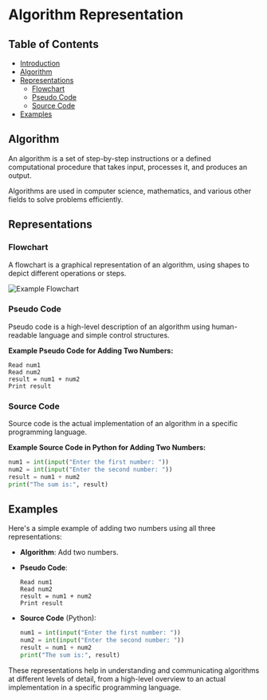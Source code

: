 

# Algorithm Representation

## Table of Contents
- [Introduction](#introduction)
- [Algorithm](#algorithm)
- [Representations](#representations)
  - [Flowchart](#flowchart)
  - [Pseudo Code](#pseudo-code)
  - [Source Code](#source-code)
- [Examples](#examples)

## Algorithm
An algorithm is a set of step-by-step instructions or a defined computational procedure that takes input, processes it, and produces an output.

Algorithms are used in computer science, mathematics, and various other fields to solve problems efficiently.

## Representations

### Flowchart
A flowchart is a graphical representation of an algorithm, using shapes to depict different operations or steps.

![Example Flowchart](https://upload.wikimedia.org/wikipedia/commons/thumb/9/91/LampFlowchart.svg/300px-LampFlowchart.svg.png)

### Pseudo Code
Pseudo code is a high-level description of an algorithm using human-readable language and simple control structures.

**Example Pseudo Code for Adding Two Numbers:**
```
Read num1
Read num2
result = num1 + num2
Print result
```

### Source Code
Source code is the actual implementation of an algorithm in a specific programming language.

**Example Source Code in Python for Adding Two Numbers:**
```python
num1 = int(input("Enter the first number: "))
num2 = int(input("Enter the second number: "))
result = num1 + num2
print("The sum is:", result)
```

## Examples
Here's a simple example of adding two numbers using all three representations:

- **Algorithm**: Add two numbers.

- **Pseudo Code**:
  ```
  Read num1
  Read num2
  result = num1 + num2
  Print result
  ```

- **Source Code** (Python):
  ```python
  num1 = int(input("Enter the first number: "))
  num2 = int(input("Enter the second number: "))
  result = num1 + num2
  print("The sum is:", result)
  ```

These representations help in understanding and communicating algorithms at different levels of detail, from a high-level overview to an actual implementation in a specific programming language.


